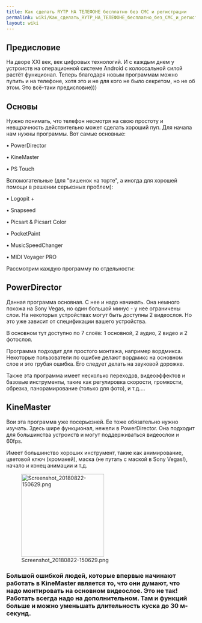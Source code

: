 ```yaml
---
title: Как сделать RYTP НА ТЕЛЕФОНЕ бесплатно без СМС и регистрации
permalink: wiki/Как_сделать_RYTP_НА_ТЕЛЕФОНЕ_бесплатно_без_СМС_и_регистрации/
layout: wiki
---
```


## Предисловие

На дворе XXI век, век цифровых технологий. И с каждым днем у устроиств
на операционной системе Android с колоссальной силой растёт функционал.
Теперь благодаря новым программам можно пупить и на телефоне, хотя это и
не для кого не было секретом, но не об этом. Это всё-таки предисловие)))

## Основы

Нужно понимать, что телефон несмотря на свою простоту и невщрачность
действительно может сделать хороший пуп. Для начала нам нужны программы.
Вот самые основные:

• PowerDirector

• KineMaster

• PS Touch

Вспомогательные (для "вишенок на торте", а иногда для хорошей помощи в
решении серьезных проблем):

• Logopit +

• Snapseed

• Picsart & Picsart Color

• PocketPaint

• MusicSpeedChanger

• MIDI Voyager PRO

Рассмотрим каждую программу по отдельности:

## PowerDirector

Данная программа основная. С нее и надо начинать. Она немного похожа на
Sony Vegas, но один большой минус - у нее ограничены слои. На некоторых
устройствах могут быть доступны 2 видеослоя. Но это уже зависит от
спецификации вашего устройства.

В основном тут доступно по 7 слоёв: 1 основной, 2 аудио, 2 видео и 2
фотослоя.

Программа подходит для простого монтажа, например вордмикса. Некоторые
пользователи по ошибке делают вордмикс на основном слое и это грубая
ошибка. Его следует делать на звуковой дорожке.

Также эта программа имеет несколько переходов, видеоэффектов и базовые
инструменты, такие как регулировка скорости, громкости, обрезка,
панорамирование (только для фото), и т.д....

## KineMaster

Вои эта программа уже посерьезней. Ее тоже обязательно нужно изучать.
Здесь шире функционал, нежели в PowerDirector. Она подходит для
большинства устроиств и могут поддерживаться видеослои и 60fps.

Имеет большинство хороших инструмент, такие как анимирование, цветовой
ключ (хромакей), маска (не путать с маской в Sony Vegas!), начало и
конец анимации и т.д.

<figure>
<img src="Screenshot_20180822-150629.png" title="Screenshot_20180822-150629.png" width="220" height="220" alt="Screenshot_20180822-150629.png" /><figcaption aria-hidden="true">Screenshot_20180822-150629.png</figcaption>
</figure>

### Большой ошибкой людей, которые впервые начинают работать в KineMaster является то, что они думают, что надо монтировать на основном видеослое. Это не так! Работать всегда надо на дополнительном. Там и функций больше и можно уменьшать длительность куска до 30 м-секунд.
